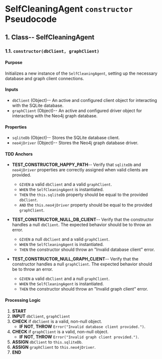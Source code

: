 # SelfCleaningAgent `constructor` Pseudocode

## 1. Class-- SelfCleaningAgent

### 1.1. `constructor(dbClient, graphClient)`

#### **Purpose**
Initializes a new instance of the `SelfCleaningAgent`, setting up the necessary database and graph client connections.

#### **Inputs**
-   `dbClient` (Object)-- An active and configured client object for interacting with the SQLite database.
-   `graphClient` (Object)-- An active and configured driver object for interacting with the Neo4j graph database.

#### **Properties**
-   `sqliteDb` (Object)-- Stores the SQLite database client.
-   `neo4jDriver` (Object)-- Stores the Neo4j graph database driver.

#### **TDD Anchors**

-   **TEST_CONSTRUCTOR_HAPPY_PATH**-- Verify that `sqliteDb` and `neo4jDriver` properties are correctly assigned when valid clients are provided.
    -   `GIVEN` a valid `dbClient` and a valid `graphClient`.
    -   `WHEN` the `SelfCleaningAgent` is instantiated.
    -   `THEN` the `this.sqliteDb` property should be equal to the provided `dbClient`.
    -   `AND` the `this.neo4jDriver` property should be equal to the provided `graphClient`.

-   **TEST_CONSTRUCTOR_NULL_DB_CLIENT**-- Verify that the constructor handles a null `dbClient`. The expected behavior should be to throw an error.
    -   `GIVEN` a null `dbClient` and a valid `graphClient`.
    -   `WHEN` the `SelfCleaningAgent` is instantiated.
    -   `THEN` the constructor should throw an "Invalid database client" error.

-   **TEST_CONSTRUCTOR_NULL_GRAPH_CLIENT**-- Verify that the constructor handles a null `graphClient`. The expected behavior should be to throw an error.
    -   `GIVEN` a valid `dbClient` and a null `graphClient`.
    -   `WHEN` the `SelfCleaningAgent` is instantiated.
    -   `THEN` the constructor should throw an "Invalid graph client" error.

#### **Processing Logic**

1.  **START**
2.  **INPUT** `dbClient`, `graphClient`
3.  **CHECK** if `dbClient` is a valid, non-null object.
    -   **IF NOT**, **THROW** `Error("Invalid database client provided.")`.
4.  **CHECK** if `graphClient` is a valid, non-null object.
    -   **IF NOT**, **THROW** `Error("Invalid graph client provided.")`.
5.  **ASSIGN** `dbClient` to `this.sqliteDb`.
6.  **ASSIGN** `graphClient` to `this.neo4jDriver`.
7.  **END**